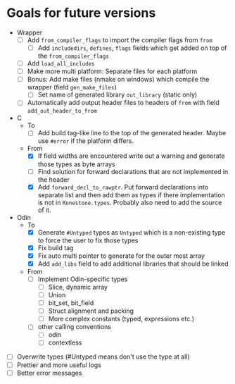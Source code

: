 # Goals for future versions

+ Wrapper
  + [ ] Add `from_compiler_flags` to import the compiler flags from `from`
    + [ ] Add `includedirs`, `defines`, `flags` fields which get added on top of the `from_compiler_flags`
  + [ ] Add `load_all_includes`
  + [ ] Make more multi platform: Separate files for each platform
  + [ ] Bonus: Add make files (nmake on windows) which compile the wrapper (field `gen_make_files`)
    + [ ] Set name of generated library `out_library` (static only)
  + [ ] Automatically add output header files to headers of `from` with field `add_out_header_to_from`
+ C
  + To
    + [ ] Add build tag-like line to the top of the generated header. Maybe use `#error` if the platform differs.
  + From
    + [x] If field widths are encountered write out a warning and generate those types as byte arrays
    + [ ] Find solution for forward declarations that are not implemented in the header
    + [x] Add `forward_decl_to_rawptr`. Put forward declarations into separate list and then add them as types if there implementation is not in `Runestone.types`. Probably also need to add the source of it.
+ Odin
  + To
    + [x] Generate `#Untyped` types as `Untyped` which is a non-existing type to force the user to fix those types
    + [x] Fix build tag
    + [x] Fix auto multi pointer to generate for the outer most array
    + [x] Add `add_libs` field to add additional libraries that should be linked
  + From
    + [ ] Implement Odin-specific types
      + [ ] Slice, dynamic array
      + [ ] Union
      + [ ] bit_set, bit_field
      + [ ] Struct alignment and packing
      + [ ] More complex constants (typed, expressions etc.)
    + [ ] other calling conventions
      + [ ] odin
      + [ ] contextless
+ [ ] Overwrite types (#Untyped means don't use the type at all)
+ [ ] Prettier and more useful logs
+ [ ] Better error messages
